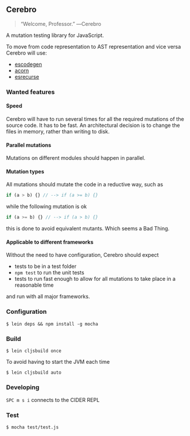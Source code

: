 ## Cerebro

> “Welcome, Professor.” ―Cerebro

A mutation testing library for JavaScript.

To move from code representation to AST representation and vice versa Cerebro will use:

 * [escodegen](https://www.npmjs.com/package/escodegen)
 * [acorn](https://www.npmjs.com/package/acorn)
 * [esrecurse](https://www.npmjs.com/package/esrecurse)

### Wanted features

#### Speed

Cerebro will have to run several times for all the required mutations of the source code. It has to be fast.
An architectural decision is to change the files in memory, rather than writing to disk.

#### Parallel mutations

Mutations on different modules should happen in parallel.

#### Mutation types

All mutations should mutate the code in a reductive way, such as

```JavaScript
if (a > b) {} // --> if (a >= b) {}
```

while the following mutation is ok

```JavaScript
if (a >= b) {} // --> if (a > b) {}
```

this is done to avoid equivalent mutants. Which seems a Bad Thing.

#### Applicable to different frameworks

Without the need to have configuration, Cerebro should expect

 * tests to be in a test folder
 * `npm test` to run the unit tests
 * tests to run fast enough to allow for all mutations to take place in a reasonable time

and run with all major frameworks.

### Configuration

```
$ lein deps && npm install -g mocha
```

### Build

```
$ lein cljsbuild once
```

To avoid having to start the JVM each time 

```
$ lein cljsbuild auto
```

### Developing

`SPC m s i` connects to the CIDER REPL

### Test

```
$ mocha test/test.js
```
